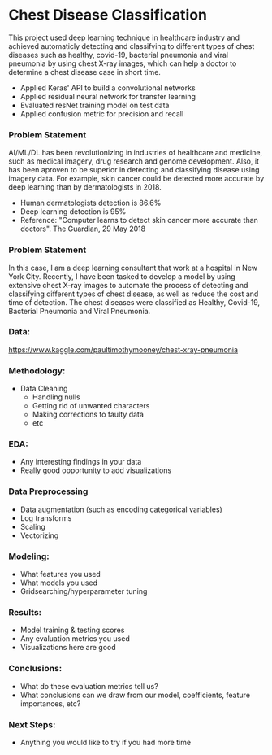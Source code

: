 # Chest Disease Classification

  This project used deep learning technique in healthcare industry and achieved automaticly detecting and classifying to different types of chest diseases such as healthy, covid-19, bacterial pneumonia and viral pneumonia by using chest X-ray images, which can help a doctor to determine a chest disease case in short time.
  - Applied Keras' API to build a convolutional networks
  - Applied residual neural network for transfer learning
  - Evaluated resNet training model on test data
  - Applied confusion metric for precision and recall


### Problem Statement

  AI/ML/DL has been revolutionizing in industries of healthcare and medicine, such as medical imagery, drug research and genome development. Also, it has been aproven to be superior in detecting and classifying disease using imagery data. For example, skin cancer could be detected more accurate by deep learning than by dermatologists in 2018.
  - Human dermatologists detection is 86.6%
  - Deep learning detection is 95%
  - Reference: "Computer learns to detect skin cancer more accurate than doctors". The Guardian, 29 May 2018


### Problem Statement

  In this case, I am a deep learning consultant that work at a hospital in New York City. Recently, I have been tasked to develop a model by using extensive chest X-ray images to automate the process of detecting and classifying different types of chest disease, as well as reduce the cost and time of detection. The chest diseases were classified as Healthy, Covid-19, Bacterial Pneumonia and Viral Pneumonia.


### Data:

  https://www.kaggle.com/paultimothymooney/chest-xray-pneumonia
  
  
### Methodology:

  - Data Cleaning 
    - Handling nulls
    - Getting rid of unwanted characters
    - Making corrections to faulty data
    - etc

### EDA:
- Any interesting findings in your data
- Really good opportunity to add visualizations

### Data Preprocessing
   - Data augmentation (such as encoding categorical variables)
   - Log transforms
   - Scaling
   - Vectorizing
   
   
### Modeling:
  - What features you used
  - What models you used
  - Gridsearching/hyperparameter tuning
  
### Results:
  - Model training & testing scores
  - Any evaluation metrics you used
  - Visualizations here are good
  
### Conclusions:
  - What do these evaluation metrics tell us? 
  - What conclusions can we draw from our model, coefficients, feature importances, etc?
  
### Next Steps:
  - Anything you would like to try if you had more time
    
  


  


